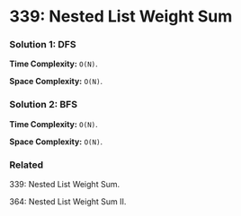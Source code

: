 # 339: Nested List Weight Sum

### Solution 1: DFS
**Time Complexity:** `O(N)`.

**Space Complexity:** `O(N)`.

### Solution 2: BFS
**Time Complexity:** `O(N)`.

**Space Complexity:** `O(N)`.

### Related
339: Nested List Weight Sum.

364: Nested List Weight Sum II.